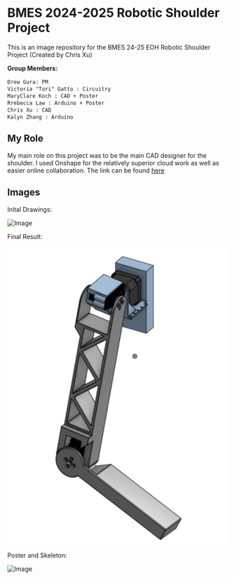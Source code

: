 # BMES 2024-2025 Robotic Shoulder Project
This is an image repository for the BMES 24-25 EOH Robotic Shoulder Project (Created by Chris Xu)

__Group Members:__
```
Drew Gura: PM
Victoria "Tori" Gatto : Circuitry
MaryClare Koch : CAD + Poster
Rrebecca Law : Arduino + Poster
Chris Xu : CAD
Kalyn Zhang : Arduino
```
## My Role
My main role on this project was to be the main CAD designer for the shoulder. I used Onshape for the relatively superior cloud work as well as easier online collaboration. The link can be found [here](https://cad.onshape.com/documents/1313e74341f90e3cec24fb78/w/3cf14883398f6c864a7832f6/e/0f94ea15ef14497e90ea7c96?renderMode=0&uiState=680035d90f50eb5e08ef6c45)

## Images
Inital Drawings:

![Image](./img/shoulder_inital.png)

Final Result:

![Image](./img/shoulder_final.png)

Poster and Skeleton:

![Image](./img/IMG_5920_(1).jpg)
